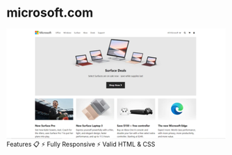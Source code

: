 # microsoft.com
<img src="image/MicrosoftHomePage.png" alt="Microsoft" class="logo">
Features 📋
⚡️ Fully Responsive
⚡️ Valid HTML & CSS


